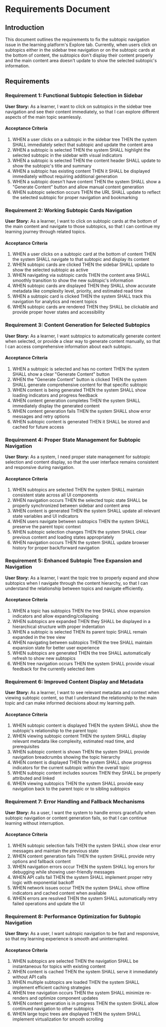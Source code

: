 # Requirements Document

## Introduction

This document outlines the requirements to fix the subtopic navigation issue in the learning platform's Explore tab. Currently, when users click on subtopics either in the sidebar tree navigation or on the subtopic cards at the bottom of content, the subtopics don't display their content properly and the main content area doesn't update to show the selected subtopic's information.

## Requirements

### Requirement 1: Functional Subtopic Selection in Sidebar

**User Story:** As a learner, I want to click on subtopics in the sidebar tree navigation and see their content immediately, so that I can explore different aspects of the main topic seamlessly.

#### Acceptance Criteria

1. WHEN a user clicks on a subtopic in the sidebar tree THEN the system SHALL immediately select that subtopic and update the content area
2. WHEN a subtopic is selected THEN the system SHALL highlight the selected subtopic in the sidebar with visual indicators
3. WHEN a subtopic is selected THEN the content header SHALL update to show the subtopic's title and summary
4. WHEN a subtopic has existing content THEN it SHALL be displayed immediately without requiring additional generation
5. WHEN a subtopic doesn't have content THEN the system SHALL show a "Generate Content" button and allow manual content generation
6. WHEN subtopic selection occurs THEN the URL SHALL update to reflect the selected subtopic for proper navigation and bookmarking

### Requirement 2: Working Subtopic Cards Navigation

**User Story:** As a learner, I want to click on subtopic cards at the bottom of the main content and navigate to those subtopics, so that I can continue my learning journey through related topics.

#### Acceptance Criteria

1. WHEN a user clicks on a subtopic card at the bottom of content THEN the system SHALL navigate to that subtopic and display its content
2. WHEN subtopic cards are clicked THEN the sidebar SHALL update to show the selected subtopic as active
3. WHEN navigating via subtopic cards THEN the content area SHALL smoothly transition to show the new subtopic's information
4. WHEN subtopic cards are displayed THEN they SHALL show accurate metadata like complexity level, priority, and estimated read time
5. WHEN a subtopic card is clicked THEN the system SHALL track this navigation for analytics and recent topics
6. WHEN subtopic cards are rendered THEN they SHALL be clickable and provide proper hover states and accessibility

### Requirement 3: Content Generation for Selected Subtopics

**User Story:** As a learner, I want subtopics to automatically generate content when selected, or provide a clear way to generate content manually, so that I can access comprehensive information about each subtopic.

#### Acceptance Criteria

1. WHEN a subtopic is selected and has no content THEN the system SHALL show a clear "Generate Content" button
2. WHEN the "Generate Content" button is clicked THEN the system SHALL generate comprehensive content for that specific subtopic
3. WHEN content is being generated THEN the system SHALL show loading indicators and progress feedback
4. WHEN content generation completes THEN the system SHALL immediately display the generated content
5. WHEN content generation fails THEN the system SHALL show error messages and retry options
6. WHEN subtopic content is generated THEN it SHALL be stored and cached for future access

### Requirement 4: Proper State Management for Subtopic Navigation

**User Story:** As a system, I need proper state management for subtopic selection and content display, so that the user interface remains consistent and responsive during navigation.

#### Acceptance Criteria

1. WHEN subtopics are selected THEN the system SHALL maintain consistent state across all UI components
2. WHEN navigation occurs THEN the selected topic state SHALL be properly synchronized between sidebar and content area
3. WHEN content is generated THEN the system SHALL update all relevant state variables and UI indicators
4. WHEN users navigate between subtopics THEN the system SHALL preserve the parent topic context
5. WHEN subtopic selection changes THEN the system SHALL clear previous content and loading states appropriately
6. WHEN navigation occurs THEN the system SHALL update browser history for proper back/forward navigation

### Requirement 5: Enhanced Subtopic Tree Expansion and Navigation

**User Story:** As a learner, I want the topic tree to properly expand and show subtopics when I navigate through the content hierarchy, so that I can understand the relationship between topics and navigate efficiently.

#### Acceptance Criteria

1. WHEN a topic has subtopics THEN the tree SHALL show expansion indicators and allow expanding/collapsing
2. WHEN subtopics are expanded THEN they SHALL be displayed in a hierarchical structure with proper indentation
3. WHEN a subtopic is selected THEN its parent topic SHALL remain expanded in the tree view
4. WHEN navigating between subtopics THEN the tree SHALL maintain expansion state for better user experience
5. WHEN subtopics are generated THEN the tree SHALL automatically refresh to show new subtopics
6. WHEN tree navigation occurs THEN the system SHALL provide visual feedback for the currently selected item

### Requirement 6: Improved Content Display and Metadata

**User Story:** As a learner, I want to see relevant metadata and context when viewing subtopic content, so that I understand the relationship to the main topic and can make informed decisions about my learning path.

#### Acceptance Criteria

1. WHEN subtopic content is displayed THEN the system SHALL show the subtopic's relationship to the parent topic
2. WHEN viewing subtopic content THEN the system SHALL display relevant metadata like complexity, estimated read time, and prerequisites
3. WHEN subtopic content is shown THEN the system SHALL provide navigation breadcrumbs showing the topic hierarchy
4. WHEN content is displayed THEN the system SHALL show progress indicators for the current subtopic within the overall topic
5. WHEN subtopic content includes sources THEN they SHALL be properly attributed and linked
6. WHEN viewing subtopics THEN the system SHALL provide easy navigation back to the parent topic or to sibling subtopics

### Requirement 7: Error Handling and Fallback Mechanisms

**User Story:** As a user, I want the system to handle errors gracefully when subtopic navigation or content generation fails, so that I can continue learning without interruption.

#### Acceptance Criteria

1. WHEN subtopic selection fails THEN the system SHALL show clear error messages and maintain the previous state
2. WHEN content generation fails THEN the system SHALL provide retry options and fallback content
3. WHEN navigation errors occur THEN the system SHALL log errors for debugging while showing user-friendly messages
4. WHEN API calls fail THEN the system SHALL implement proper retry logic with exponential backoff
5. WHEN network issues occur THEN the system SHALL show offline indicators and cached content when available
6. WHEN errors are resolved THEN the system SHALL automatically retry failed operations and update the UI

### Requirement 8: Performance Optimization for Subtopic Navigation

**User Story:** As a user, I want subtopic navigation to be fast and responsive, so that my learning experience is smooth and uninterrupted.

#### Acceptance Criteria

1. WHEN subtopics are selected THEN the navigation SHALL be instantaneous for topics with existing content
2. WHEN content is cached THEN the system SHALL serve it immediately without API calls
3. WHEN multiple subtopics are loaded THEN the system SHALL implement efficient caching strategies
4. WHEN tree navigation occurs THEN the system SHALL minimize re-renders and optimize component updates
5. WHEN content generation is in progress THEN the system SHALL allow continued navigation to other subtopics
6. WHEN large topic trees are displayed THEN the system SHALL implement virtualization for smooth scrolling